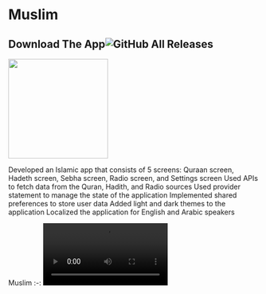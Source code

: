 # Muslim

## Download The App![GitHub All Releases](https://img.shields.io/github/downloads/HusseinMohamed99/Muslim_app/total?color=green)
<a href="https://github.com/HusseinMohamed99/Muslim_app/releases/download/v2.0.0/Muslim_App.apk"><img src="https://playerzon.com/asset/download.png" width="200"></img></a>

Developed an Islamic app that consists of 5 screens: Quraan screen, Hadeth screen, Sebha screen, Radio screen, and Settings screen
Used APIs to fetch data from the Quran, Hadith, and Radio sources
Used provider statement to manage the state of the application
Implemented shared preferences to store user data
Added light and dark themes to the application
Localized the application for English and Arabic speakers

Muslim
:-:
<video src='https://github.com/HusseinMohamed99/Muslim_app/assets/84459939/ba1e0b62-7ab5-40c7-bde7-af515bd6bab3' width=250/> |
